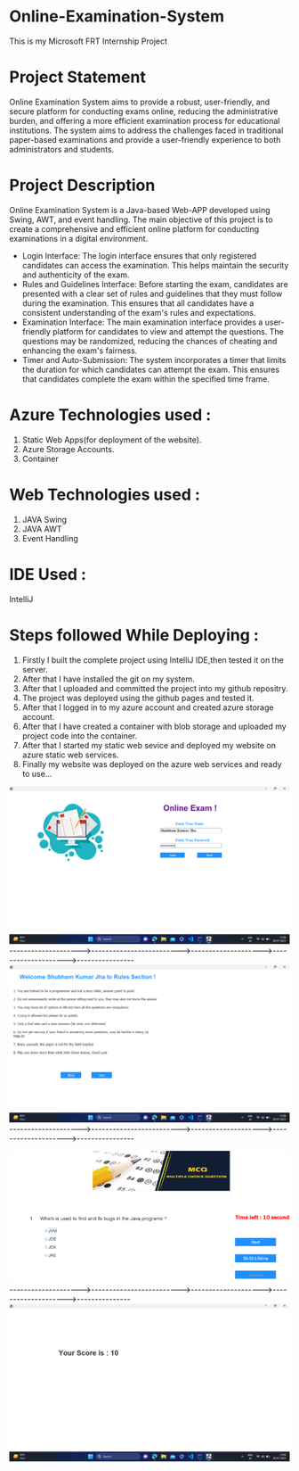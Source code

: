 # Online-Examination-System
This is my Microsoft FRT Internship Project

# Project Statement
Online Examination System aims to provide a robust, user-friendly, and secure platform for conducting exams online, reducing the administrative burden, and offering a more efficient examination process for educational institutions.
The system aims to address the challenges faced in traditional paper-based examinations and provide a user-friendly experience to both administrators and students.

# Project Description
Online Examination System is a Java-based Web-APP developed using Swing, AWT, and event handling. The main objective of this project is to create a comprehensive and efficient online platform for conducting examinations in a digital environment.

* Login Interface: The login interface ensures that only registered candidates can access the examination. This helps maintain the security and authenticity of the exam.
* Rules and Guidelines Interface: Before starting the exam, candidates are presented with a clear set of rules and guidelines that they must follow during the examination. This ensures that all candidates have a consistent understanding of the exam's rules and expectations.
* Examination Interface: The main examination interface provides a user-friendly platform for candidates to view and attempt the questions. The questions may be randomized, reducing the chances of cheating and enhancing the exam's fairness.
* Timer and Auto-Submission: The system incorporates a timer that limits the duration for which candidates can attempt the exam. This ensures that candidates complete the exam within the specified time frame.

# Azure Technologies used :
1. Static Web Apps(for deployment of the website).
2. Azure Storage Accounts.
3. Container

# Web Technologies used :
1. JAVA Swing
2. JAVA AWT
3. Event Handling

# IDE Used :
IntelliJ

# Steps followed While Deploying :
1. Firstly I built the complete project using IntelliJ IDE,then tested it on the server.
2. After that I have installed the git on my system.
3. After that I uploaded and committed the project into my github repositry.
4. The project was deployed using the github pages and tested it.
5. After that I logged in to my azure account and created azure storage account.
6. After that I have created a container with blob storage and uploaded my project code into the container.
7. After that I started my static web sevice and deployed my website on azure static web services.
8. Finally my website was deployed on the azure web services and ready to use...
  
![logo](https://github.com/ShubhamKJ123/Online-Examination-System/blob/master/Screenshot%20(125).png)
-------------------->------------------------->-------------------->-------------------->----------------
![logo](https://github.com/ShubhamKJ123/Online-Examination-System/blob/master/Screenshot%20(126).png)
-------------------->------------------------->-------------------->-------------------->----------------
  
![logo](https://github.com/ShubhamKJ123/Online-Examination-System/blob/master/third32.png)
-------------------->------------------------->-------------------->-------------------->---------------
![logo](https://github.com/ShubhamKJ123/Online-Examination-System/blob/master/Screenshot%20(128).png)
